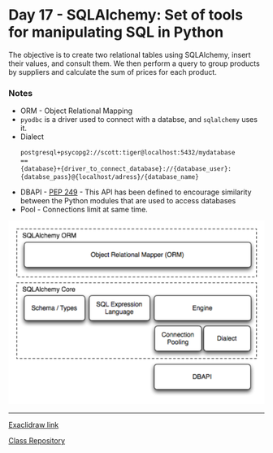 # Day 17 - SQLAlchemy: Set of tools for manipulating SQL in Python

The objective is to create two relational tables using SQLAlchemy, insert their values, and consult them. We then perform a query to group products by suppliers and calculate the sum of prices for each product.

### Notes
- ORM - Object Relational Mapping
- `pyodbc` is a driver used to connect with a databse, and `sqlalchemy` uses it.
- Dialect 
    ```
    postgresql+psycopg2://scott:tiger@localhost:5432/mydatabase
    ==
    {database}+{driver_to_connect_database}://{database_user}:{databse_pass}@{localhost/adress}/{database_name}
    ```
- DBAPI - [PEP 249](https://peps.python.org/pep-0249/) - This API has been defined to encourage similarity between the Python modules that are used to access databases
- Pool - Connections limit at same time.

![](image.png)

-----------------------
[Exaclidraw link](https://app.excalidraw.com/l/8pvW6zbNUnD/3tmGeQYjxeG)

[Class Repository](https://github.com/lvgalvao/data-engineering-roadmap/tree/main/bootcamp/aula17)